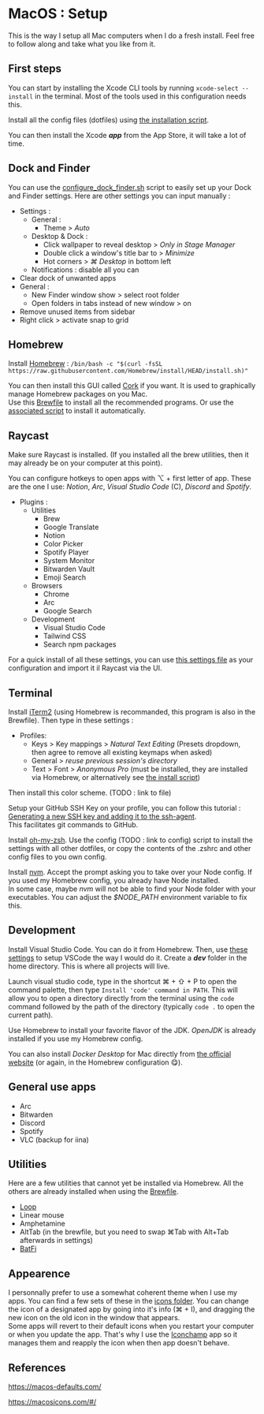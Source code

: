 # MacOS : Setup

This is the way I setup all Mac computers when I do a fresh install. Feel free to follow along and take what you like from it.

## First steps

You can start by installing the Xcode CLI tools by running `xcode-select --install` in the terminal. Most of the tools used in this configuration needs this.

Install all the config files (dotfiles) using [the installation script](dotfiles/install_dotfiles.sh).

You can then install the Xcode ***app*** from the App Store, it will take a lot of time.

## Dock and Finder

You can use the [configure_dock_finder.sh](utilities/configure_dock.sh) script to easily set up your Dock and Finder settings. Here are other settings you can input manually :

 - Settings :
	 - General :
		 - Theme > *Auto*
	 - Desktop & Dock :
		 - Click wallpaper to reveal desktop > *Only in Stage Manager*
		 - Double click a window's title bar to > *Minimize*
		 - Hot corners > *⌘ Desktop* in bottom left
	 - Notifications : disable all you can
 - Clear dock of unwanted apps
 - General :
	 - New Finder window show > select root folder
	 - Open folders in tabs instead of new window > on
 - Remove unused items from sidebar
- Right click > activate snap to grid

## Homebrew

Install [Homebrew](https://brew.sh/) : ``/bin/bash -c "$(curl -fsSL https://raw.githubusercontent.com/Homebrew/install/HEAD/install.sh)"``

You can then install this GUI called [Cork](https://github.com/buresdv/Cork) if you want. It is used to graphically manage Homebrew packages on you Mac.  
Use this [Brewfile](homebrew/Brewfile) to install all the recommended programs. Or use the [associated script](homebrew/install_brewfile.sh) to install it automatically.

## Raycast

Make sure Raycast is installed. (If you installed all the brew utilities, then it may already be on your computer at this point).

You can configure hotkeys to open apps with ⌥ + first letter of app. These are the one I use: *Notion*, *Arc*, *Visual Studio Code* (C), *Discord* and *Spotify*.

- Plugins :
	- Utilities
		- Brew
		- Google Translate
		- Notion
		- Color Picker
	 	- Spotify Player
		- System Monitor
		- Bitwarden Vault
		- Emoji Search
	- Browsers
		- Chrome
		- Arc
		- Google Search
	- Development
		- Visual Studio Code
		- Tailwind CSS
		- Search npm packages

For a quick install of all these settings, you can use [this settings file](raycast/.rayconfig) as your configuration and import it il Raycast via the UI.

## Terminal

Install [iTerm2](https://iterm2.com/) (using Homebrew is recommanded, this program is also in the Brewfile). Then type in these settings :
 - Profiles:
	 - Keys > Key mappings > *Natural Text Editing* (Presets dropdown, then agree to remove all existing keymaps when asked)
	 - General > *reuse previous session's directory*
	 - Text > Font > *Anonymous Pro* (must be installed, they are installed via Homebrew, or alternatively see [the install script](fonts/install_fonts.sh))

Then install this color scheme. (TODO : link to file)

Setup your GitHub SSH Key on your profile, you can follow this tutorial : [Generating a new SSH key and adding it to the ssh-agent](https://docs.github.com/en/authentication/connecting-to-github-with-ssh/generating-a-new-ssh-key-and-adding-it-to-the-ssh-agent?platform=mac).  
This facilitates git commands to GitHub.

Install [oh-my-zsh](https://ohmyz.sh/). Use the config (TODO : link to config) script to install the settings with all other dotfiles, or copy the contents of the .zshrc and other config files to you own config.

Install [nvm](https://github.com/nvm-sh/nvm). Accept the prompt asking you to take over your Node config. If you used my Homebrew config, you already have Node installed.  
In some case, maybe *nvm* will not be able to find your Node folder with your executables. You can adjust the *$NODE_PATH* environment variable to fix this.

## Development
Install Visual Studio Code. You can do it from Homebrew. Then, use [these settings](https://github.com/404mat/setup-vscode) to setup VSCode the way I would do it.
Create a ***dev*** folder in the home directory. This is where all projects will live.

Launch visual studio code, type in the shortcut ⌘ + ⇧ + P to open the command palette, then type `Install 'code' command in PATH`. This will allow you to open a directory directly from the terminal using the `code` command followed by the path of the directory (typically `code .` to open the current path).

Use Homebrew to install your favorite flavor of the JDK. *OpenJDK* is already installed if you use my Homebrew config.

You can also install *Docker Desktop* for Mac directly from [the official website](https://www.docker.com/products/docker-desktop/) (or again, in the Homebrew configuration 😋).


## General use apps
- Arc
- Bitwarden
- Discord
- Spotify
- VLC (backup for iina)

## Utilities
Here are a few utilities that cannot yet be installed via Homebrew. All the others are already installed when using the [Brewfile](homebrew/Brewfile).
- [Loop](https://github.com/MrKai77/Loop)
- Linear mouse
- Amphetamine
- AltTab (in the brewfile, but you need to swap ⌘Tab with Alt+Tab afterwards in settings)
- [BatFi](https://micropixels.software/apps/batfi)

## Appearence
I personnally prefer to use a somewhat coherent theme when I use my apps. You can find a few sets of these in the [icons folder](icons). You can change the icon of a designated app by going into it's info (⌘ + I), and dragging the new icon on the old icon in the window that appears.  
Some apps will revert to their default icons when you restart your computer or when you update the app. That's why I use the [Iconchamp](https://www.macenhance.com/iconchamp.html) app so it manages them and reapply the icon when then app doesn't behave.

## References
https://macos-defaults.com/

https://macosicons.com/#/